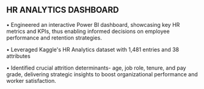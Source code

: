 ## HR ANALYTICS DASHBOARD

•	Engineered an interactive Power BI dashboard, showcasing key HR metrics and KPIs, thus enabling informed decisions on employee performance and retention strategies.

•	Leveraged Kaggle's HR Analytics dataset with 1,481 entries and 38 attributes

•	Identified crucial attrition determinants- age, job role, tenure, and pay grade, delivering strategic insights to boost organizational performance and worker satisfaction.
